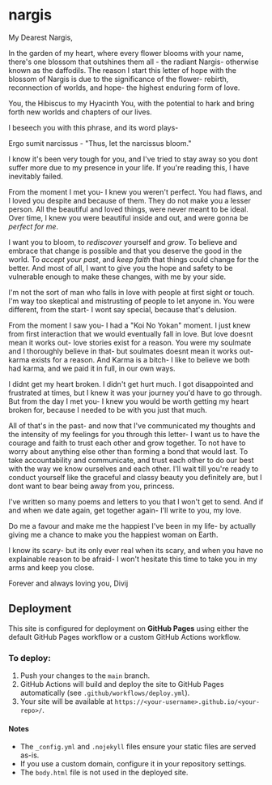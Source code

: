 # nargis

My Dearest Nargis,

In the garden of my heart, where every flower blooms with your name, there's one blossom that outshines them all - the radiant Nargis- otherwise known as the daffodils. The reason I start this letter of hope with the blossom of Nargis is due to the significance of the flower- rebirth, reconnection of worlds, and hope- the highest enduring form of love.

You, the Hibiscus to my Hyacinth
You, with the potential to hark and bring forth new worlds and chapters of our lives.

I beseech you with this phrase, and its word plays-

Ergo sumit narcissus - "Thus, let the narcissus bloom."

I know it's been very tough for you, and I've tried to stay away so you dont suffer more due to my presence in your life. If you're reading this, I have inevitably failed.

From the moment I met you- I knew you weren't perfect. You had flaws, and I loved you despite and because of them. They do not make you a lesser person.
All the beautiful and loved things, were never meant to be ideal. Over time, I knew you were beautiful inside and out, and were gonna be *perfect for me*.

 I want you to bloom, to *rediscover* yourself and *grow*. To believe and embrace that change is possible and that you deserve the good in the world. To *accept your past*, and *keep faith* that things could change for the better. And most of all, I want to give you the hope and safety to be vulnerable enough to make these changes, with me by your side.

I'm not the sort of man who falls in love with people at first sight or touch. I'm way too skeptical and mistrusting of people to let anyone in.
You were different, from the start- I wont say special, because that's delusion.

From the moment I saw you- I had a "Koi No Yokan" moment.
I just knew from first interaction that we would eventually fall in love. 
But love doesnt mean it works out- love stories exist for a reason.
You were my soulmate and I thoroughly believe in that- but soulmates doesnt mean it works out- karma exists for a reason.
And Karma is a bitch- I like to believe we both had karma, and we paid it in full, in our own ways.

I didnt get my heart broken. I didn't get hurt much. I got disappointed and frustrated at times, but I knew it was your journey you'd have to go through.
But from the day I met you- I knew you would be worth getting my heart broken for, because I needed to be with you just that much.

All of that's in the past- and now that I've communicated my thoughts and the intensity of my feelings for you through this letter- 
I want us to have the courage and faith to trust each other and grow together.
To not have to worry about anything else other than forming a bond that would last. To take accountability and communicate, and trust each other to do our best with the way we know ourselves and each other. I'll wait till you're ready to conduct yourself like the graceful and classy beauty you definitely are, but I dont want to bear being away from you, princess.

I've written so many poems and letters to you that I won't get to send. And if and when we date again, get together again- I'll write to you, my love.

Do me a favour and make me the happiest I've been in my life- by actually giving me a chance to make you the happiest woman on Earth.

I know its scary- but its only ever real when its scary, and when you have no explainable reason to be afraid- I won't hesitate this time to take you in my arms and keep you close.

Forever and always loving you,
Divij

## Deployment

This site is configured for deployment on **GitHub Pages** using either the default GitHub Pages workflow or a custom GitHub Actions workflow.

### To deploy:
1. Push your changes to the `main` branch.
2. GitHub Actions will build and deploy the site to GitHub Pages automatically (see `.github/workflows/deploy.yml`).
3. Your site will be available at `https://<your-username>.github.io/<your-repo>/`.

#### Notes
- The `_config.yml` and `.nojekyll` files ensure your static files are served as-is.
- If you use a custom domain, configure it in your repository settings.
- The `body.html` file is not used in the deployed site.
